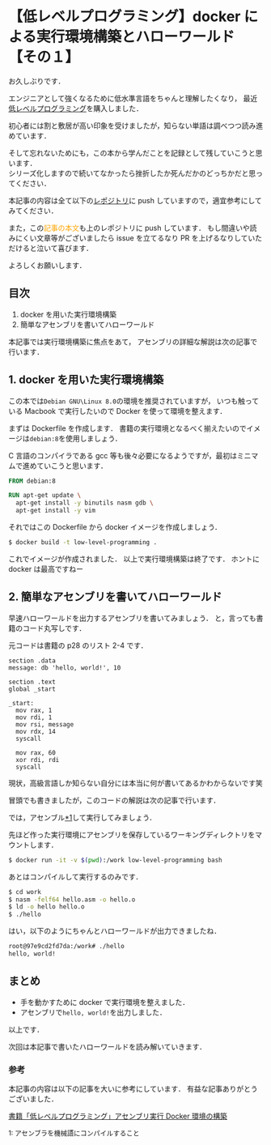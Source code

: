 # 【低レベルプログラミング】docker による実行環境構築とハローワールド 【その１】

お久しぶりです．

エンジニアとして強くなるために低水準言語をちゃんと理解したくなり，
最近[低レベルプログラミング](http://amzn.asia/d/0wGhnsd)を購入しました．

初心者には割と敷居が高い印象を受けましたが，知らない単語は調べつつ読み進めています．

そして忘れないためにも，この本から学んだことを記録として残していこうと思います．  
シリーズ化しますので続いてなかったら挫折したか死んだかのどっちかだと思ってください．

本記事の内容は全て以下の[レポジトリ](https://github.com/k3nt0w/low-level-programing)に push していますので，適宜参考にしてみてください．

また，この<font color=orange>記事の本文</font>も上のレポジトリに push しています．
もし間違いや読みにくい文章等がございましたら issue を立てるなり PR を上げるなりしていただけると泣いて喜びます．

よろしくお願いします．

## 目次

1. docker を用いた実行環境構築
2. 簡単なアセンブリを書いてハローワールド

本記事では実行環境構築に焦点をあて，
アセンブリの詳細な解説は次の記事で行います．

## 1. docker を用いた実行環境構築

この本では`Debian GNU\Linux 8.0`の環境を推奨されていますが，
いつも触っている Macbook で実行したいので Docker を使って環境を整えます．

まずは Dockerfile を作成します．
書籍の実行環境となるべく揃えたいのでイメージは`debian:8`を使用しましょう．

C 言語のコンパイラである gcc 等も後々必要になるようですが，最初はミニマムで進めていこうと思います．

```Dockerfile
FROM debian:8

RUN apt-get update \
  apt-get install -y binutils nasm gdb \
  apt-get install -y vim
```

それではこの Dockerfile から docker イメージを作成しましょう．

```sh
$ docker build -t low-level-programming .
```

これでイメージが作成されました．
以上で実行環境構築は終了です．
ホントに docker は最高ですねー

## 2. 簡単なアセンブリを書いてハローワールド

早速ハローワールドを出力するアセンブリを書いてみましょう．
と，言っても書籍のコード丸写しです．

元コードは書籍の p28 のリスト 2-4 です．

```avrasm
section .data
message: db 'hello, world!', 10

section .text
global _start

_start:
  mov rax, 1
  mov rdi, 1
  mov rsi, message
  mov rdx, 14
  syscall

  mov rax, 60
  xor rdi, rdi
  syscall
```

現状，高級言語しか知らない自分には本当に何が書いてあるかわからないです笑

冒頭でも書きましたが，このコードの解説は次の記事で行います．

では，アセンブル<a href="#1">\*1</a>して実行してみましょう．

先ほど作った実行環境にアセンブリを保存しているワーキングディレクトリをマウントします．

```sh
$ docker run -it -v $(pwd):/work low-level-programming bash
```

あとはコンパイルして実行するのみです．

```sh
$ cd work
$ nasm -felf64 hello.asm -o hello.o
$ ld -o hello hello.o
$ ./hello
```

はい，以下のようにちゃんとハローワールドが出力できましたね．

```sh
root@97e9cd2fd7da:/work# ./hello
hello, world!
```

## まとめ

- 手を動かすために docker で実行環境を整えました．
- アセンブリで`hello, world!`を出力しました．

以上です．

次回は本記事で書いたハローワールドを読み解いていきます．

### 参考

本記事の内容は以下の記事を大いに参考にしています．
有益な記事ありがとうございました．

[書籍「低レベルプログラミング」アセンブリ実行 Docker 環境の構築](https://qiita.com/nirasan/items/0cd03c24a8e6d0e5f8be)

<span id="1" style="font-size:small">1: アセンブラを機械語にコンパイルすること</span>
